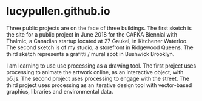 # lucypullen.github.io

 Three public projects are on the face of three buildings. The first sketch is the site for a public project in June 2018 for the CAFKA Biennial with Thalmic, a Canadian startup located at 27 Gaukel, in Kitchener Waterloo. The second sketch is of my studio, a storefront in Ridgewood Queens. The third sketch represents a grafitti / mural spot in Bushwick Brooklyn. 

I am learning to use use processing as a drawing tool. The first project uses processing to animate the artwork online, as an interactive object, with p5.js. The second project uses processing to engage with the street. The third project uses processing as an iterative design tool with vector-based graphics, libraries and environmental data. 

